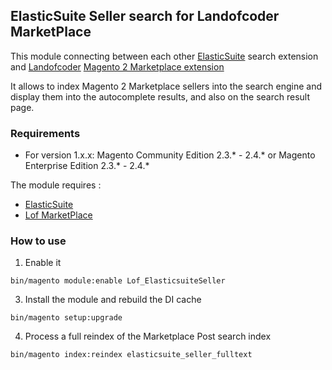 ## ElasticSuite Seller search for Landofcoder MarketPlace


This module connecting between each other [ElasticSuite](https://github.com/Smile-SA/elasticsuite) search extension and [Landofcoder](https://landofcoder.com/magento/magento-2-extensions.html) [Magento 2 Marketplace extension](https://landofcoder.com/magento-2-seller-extension.html)

It allows to index Magento 2 Marketplace sellers into the search engine and display them into the autocomplete results, and also on the search result page.

### Requirements

* For version 1.x.x: Magento Community Edition 2.3.* - 2.4.* or Magento Enterprise Edition 2.3.* - 2.4.*

The module requires :

- [ElasticSuite](https://github.com/Smile-SA/elasticsuite)
- [Lof MarketPlace](https://landofcoder.com/magento-2-marketplace-extension.html)

### How to use

1. Enable it

``` bin/magento module:enable Lof_ElasticsuiteSeller ```

3. Install the module and rebuild the DI cache

``` bin/magento setup:upgrade ```

4. Process a full reindex of the Marketplace Post search index

``` bin/magento index:reindex elasticsuite_seller_fulltext ```
